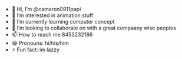 - 👋 Hi, I’m @camaron0911papi
- 👀 I’m interested in animation stuff
- 🌱 I’m currently learning computer concept 
- 💞️ I’m looking to collaborate on with a great compaany wise peoples 
- 📫 How to reach me 8453232186
- 😄 Pronouns: hi/his/him
- ⚡ Fun fact: im lazzy

<!---
camaron0911papi/camaron0911papi is a ✨ special ✨ repository because its `README.md` (this file) appears on your GitHub profile.
You can click the Preview link to take a look at your changes.
--->
